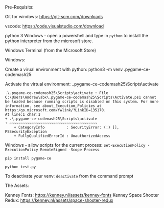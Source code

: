 Pre-Requisits:

Git for windows:  https://git-scm.com/downloads

vscode: https://code.visualstudio.com/download

python 3
Windows - open a powershell and type in `python` to install the python interpreter from the microsoft store.

Windows Terminal (from the Microsoft Store)


Windows:

Create a virual environment with python:   python3 -m venv .pygame-ce-codemash25

Activate the virtual environment:  .\.pygame-ce-codemash25\Scripts\activate

```
.\.pygame-ce-codemash25\Scripts\activate : File C:\Users\Andrew\sbx\.pygame-ce-codemash25\Scripts\Activate.ps1 cannot
be loaded because running scripts is disabled on this system. For more information, see about_Execution_Policies at
https:/go.microsoft.com/fwlink/?LinkID=135170.
At line:1 char:1
+ .\.pygame-ce-codemash25\Scripts\activate
+ ~~~~~~~~~~~~~~~~~~~~~~~~~~~~~~~~~~~~~~~~
    + CategoryInfo          : SecurityError: (:) [], PSSecurityException
    + FullyQualifiedErrorId : UnauthorizedAccess
```

Windows - allow scripts for the current process:
`Set-ExecutionPolicy -ExecutionPolicy RemoteSigned -Scope Process`

`pip install pygame-ce`

`python test.py`


To deactivate your venv: `deactivate` from the command prompt




The Assets:

Kenney Fonts:  https://kenney.nl/assets/kenney-fonts
Kenney Space Shooter Redux:  https://kenney.nl/assets/space-shooter-redux

